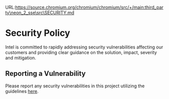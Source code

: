 URL:https://source.chromium.org/chromium/chromium/src/+/main:third_party\neon_2_sse\src\SECURITY.md
# Security Policy
Intel is committed to rapidly addressing security vulnerabilities affecting our customers and providing clear guidance on the solution, impact, severity and mitigation. 

## Reporting a Vulnerability
Please report any security vulnerabilities in this project utilizing the guidelines [here](https://www.intel.com/content/www/us/en/security-center/vulnerability-handling-guidelines.html).
